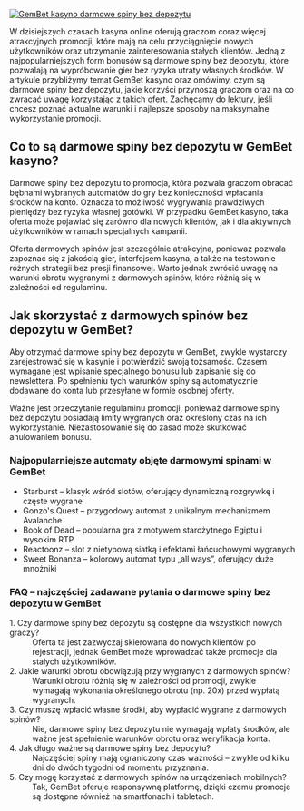 [![GemBet kasyno darmowe spiny bez depozytu](https://123-caf.pages.dev/gitsignup.png)](https://vrmoo.ru/Bt82HjjY)

<p>W dzisiejszych czasach kasyna online oferują graczom coraz więcej atrakcyjnych promocji, które mają na celu przyciągnięcie nowych użytkowników oraz utrzymanie zainteresowania stałych klientów. Jedną z najpopularniejszych form bonusów są darmowe spiny bez depozytu, które pozwalają na wypróbowanie gier bez ryzyka utraty własnych środków. W artykule przybliżymy temat GemBet kasyno oraz omówimy, czym są darmowe spiny bez depozytu, jakie korzyści przynoszą graczom oraz na co zwracać uwagę korzystając z takich ofert. Zachęcamy do lektury, jeśli chcesz poznać aktualne warunki i najlepsze sposoby na maksymalne wykorzystanie promocji.</p>  <h2>Co to są darmowe spiny bez depozytu w GemBet kasyno?</h2> <p>Darmowe spiny bez depozytu to promocja, która pozwala graczom obracać bębnami wybranych automatów do gry bez konieczności wpłacania środków na konto. Oznacza to możliwość wygrywania prawdziwych pieniędzy bez ryzyka własnej gotówki. W przypadku GemBet kasyno, taka oferta może pojawiać się zarówno dla nowych klientów, jak i dla aktywnych użytkowników w ramach specjalnych kampanii.</p> <p>Oferta darmowych spinów jest szczególnie atrakcyjna, ponieważ pozwala zapoznać się z jakością gier, interfejsem kasyna, a także na testowanie różnych strategii bez presji finansowej. Warto jednak zwrócić uwagę na warunki obrotu wygranymi z darmowych spinów, które różnią się w zależności od regulaminu.</p>  <h2>Jak skorzystać z darmowych spinów bez depozytu w GemBet?</h2> <p>Aby otrzymać darmowe spiny bez depozytu w GemBet, zwykle wystarczy zarejestrować się w kasynie i potwierdzić swoją tożsamość. Czasem wymagane jest wpisanie specjalnego bonusu lub zapisanie się do newslettera. Po spełnieniu tych warunków spiny są automatycznie dodawane do konta lub przesyłane w formie osobnej oferty.</p> <p>Ważne jest przeczytanie regulaminu promocji, ponieważ darmowe spiny bez depozytu posiadają limity wygranych oraz określony czas na ich wykorzystanie. Niezastosowanie się do zasad może skutkować anulowaniem bonusu.</p>  <h3>Najpopularniejsze automaty objęte darmowymi spinami w GemBet</h3> <ul>   <li>Starburst – klasyk wśród slotów, oferujący dynamiczną rozgrywkę i częste wygrane</li>   <li>Gonzo's Quest – przygodowy automat z unikalnym mechanizmem Avalanche</li>   <li>Book of Dead – popularna gra z motywem starożytnego Egiptu i wysokim RTP</li>   <li>Reactoonz – slot z nietypową siatką i efektami łańcuchowymi wygranych</li>   <li>Sweet Bonanza – kolorowy automat typu „all ways”, oferujący duże mnożniki</li> </ul>  <h3>FAQ – najczęściej zadawane pytania o darmowe spiny bez depozytu w GemBet</h3> <dl>   <dt>1. Czy darmowe spiny bez depozytu są dostępne dla wszystkich nowych graczy?</dt>   <dd>Oferta ta jest zazwyczaj skierowana do nowych klientów po rejestracji, jednak GemBet może wprowadzać także promocje dla stałych użytkowników.</dd>    <dt>2. Jakie warunki obrotu obowiązują przy wygranych z darmowych spinów?</dt>   <dd>Warunki obrotu różnią się w zależności od promocji, zwykle wymagają wykonania określonego obrotu (np. 20x) przed wypłatą wygranych.</dd>    <dt>3. Czy muszę wpłacić własne środki, aby wypłacić wygrane z darmowych spinów?</dt>   <dd>Nie, darmowe spiny bez depozytu nie wymagają wpłaty środków, ale ważne jest spełnienie warunków obrotu oraz weryfikacja konta.</dd>    <dt>4. Jak długo ważne są darmowe spiny bez depozytu?</dt>   <dd>Najczęściej spiny mają ograniczony czas ważności – zwykle od kilku dni do dwóch tygodni od momentu przyznania.</dd>    <dt>5. Czy mogę korzystać z darmowych spinów na urządzeniach mobilnych?</dt>   <dd>Tak, GemBet oferuje responsywną platformę, dzięki czemu promocje są dostępne również na smartfonach i tabletach.</dd> </dl>